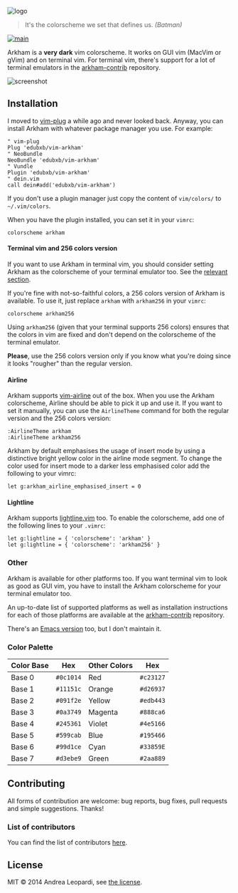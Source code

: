 ![logo][logo]


> It's the colorscheme we set that defines us. *(Batman)*

[![main](https://github.com/edubxb/vim-arkham/workflows/main/badge.svg?branch=master)](https://github.com/edubxb/vim-arkham/actions?query=workflow%3Amain)

Arkham is a **very dark** vim colorscheme. It works on GUI vim (MacVim or gVim)
and on terminal vim. For terminal vim, there's support for a lot of terminal
emulators in the [arkham-contrib][arkham-contrib] repository.

![screenshot][screenshot]


## Installation

I moved to [vim-plug][vim-plug] a while ago and never looked back. Anyway, you
can install Arkham with whatever package manager you use. For example:

``` viml
" vim-plug
Plug 'edubxb/vim-arkham'
" NeoBundle
NeoBundle 'edubxb/vim-arkham'
" Vundle
Plugin 'edubxb/vim-arkham'
" dein.vim
call dein#add('edubxb/vim-arkham')
```

If you don't use a plugin manager just copy the content of `vim/colors/` to
`~/.vim/colors`.

When you have the plugin installed, you can set it in your `vimrc`:

``` viml
colorscheme arkham
```

#### Terminal vim and 256 colors version

If you want to use Arkham in terminal vim, you should consider setting Arkham as
the colorscheme of your terminal emulator too. See the [relevant
section](#other).

If you're fine with not-so-faithful colors, a 256 colors version of Arkham is
available. To use it, just replace `arkham` with `arkham256` in your `vimrc`:

``` viml
colorscheme arkham256
```

Using `arkham256` (given that your terminal supports 256 colors) ensures that
the colors in vim are fixed and don't depend on the colorscheme of the terminal
emulator.

**Please**, use the 256 colors version only if you know what you're doing since
it looks "rougher" than the regular version.

#### Airline

Arkham supports [vim-airline][vim-airline] out of the box. When you use the
Arkham colorscheme, Airline should be able to pick it up and use it. If you want
to set it manually, you can use the `AirlineTheme` command for both the regular
version and the 256 colors version:

    :AirlineTheme arkham
    :AirlineTheme arkham256

Arkham by default emphasises the usage of insert mode by using a distinctive bright yellow color in
the airline mode segment. To change the color used for insert mode to a darker less emphasised color
add the following to your vimrc:

```viml
let g:arkham_airline_emphasised_insert = 0
```

#### Lightline

Arkham supports [lightline.vim][lightline.vim] too. To enable the colorscheme,
add one of the following lines to your `.vimrc`:

``` viml
let g:lightline = { 'colorscheme': 'arkham' }
let g:lightline = { 'colorscheme': 'arkham256' }
```

### <a name=other></a>Other

Arkham is available for other platforms too. If you want terminal vim to look as
good as GUI vim, you have to install the Arkham colorscheme for your terminal
emulator too.

An up-to-date list of supported platforms as well as installation instructions
for each of those platforms are available at the
[arkham-contrib][arkham-contrib] repository.

There's an [Emacs version][emacs-version] too, but I don't maintain it.


### Color Palette


| Color Base    | Hex           | Other Colors  | Hex           |
| ------------- | ------------- | ------------- | ------------- |
| Base 0        | `#0c1014`     | Red           | `#c23127`     |
| Base 1        | `#11151c`     | Orange        | `#d26937`     |
| Base 2        | `#091f2e`     | Yellow        | `#edb443`     |
| Base 3        | `#0a3749`     | Magenta       | `#888ca6`     |
| Base 4        | `#245361`     | Violet        | `#4e5166`     |
| Base 5        | `#599cab`     | Blue          | `#195466`     |
| Base 6        | `#99d1ce`     | Cyan          | `#33859E`     |
| Base 7        | `#d3ebe9`     | Green         | `#2aa889`     |


## Contributing

All forms of contribution are welcome: bug reports, bug fixes, pull requests and
simple suggestions. Thanks!

### List of contributors

You can find the list of contributors [here][contributors].


## License

MIT &copy; 2014 Andrea Leopardi, see [the license][license-file].


[logo]: http://i.imgur.com/FDLEzHC.png "Logo"
[screenshot]: http://i.imgur.com/NfRuHFN.png "A vim screenshot"
[license-file]: LICENSE.txt

[vim-plug]: https://github.com/junegunn/vim-plug
[arkham-contrib]: https://github.com/edubxb/arkham-contrib
[vim-airline]: https://github.com/bling/vim-airline
[lightline.vim]: https://github.com/itchyny/lightline.vim
[emacs-version]: https://github.com/wasamasa/arkham-theme
[contributors]: https://github.com/edubxb/vim-arkham/graphs/contributors
